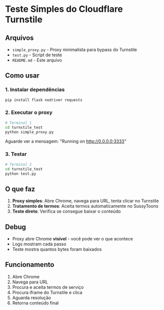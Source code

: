 # Teste Simples do Cloudflare Turnstile

## Arquivos

- `simple_proxy.py` - Proxy minimalista para bypass do Turnstile
- `test.py` - Script de teste
- `README.md` - Este arquivo

## Como usar

### 1. Instalar dependências
```bash
pip install flask nodriver requests
```

### 2. Executar o proxy
```bash
# Terminal 1
cd turnstile_test
python simple_proxy.py
```

Aguarde ver a mensagem: "Running on http://0.0.0.0:3333"

### 3. Testar
```bash
# Terminal 2 
cd turnstile_test
python test.py
```

## O que faz

1. **Proxy simples**: Abre Chrome, navega para URL, tenta clicar no Turnstile
2. **Tratamento de termos**: Aceita termos automaticamente no SussyToons
3. **Teste direto**: Verifica se consegue baixar o conteúdo

## Debug

- Proxy abre Chrome **visível** - você pode ver o que acontece
- Logs mostram cada passo
- Teste mostra quantos bytes foram baixados

## Funcionamento

1. Abre Chrome
2. Navega para URL
3. Procura e aceita termos de serviço
4. Procura iframe do Turnstile e clica
5. Aguarda resolução
6. Retorna conteúdo final